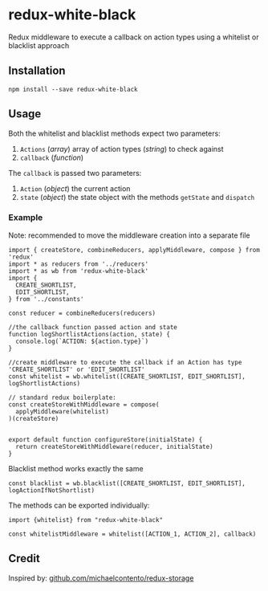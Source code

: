 # redux-white-black

Redux middleware to execute a callback on action types using a whitelist or blacklist approach

## Installation

`npm install --save redux-white-black`

## Usage

Both the whitelist and blacklist methods expect two parameters:

1. `Actions` (*array*) array of action types (*string*) to check against
2. `callback` (*function*)

The `callback` is passed two parameters:

1. `Action` (*object*) the current action
2. `state` (*object*) the state object with the methods `getState` and `dispatch`

### Example

Note: recommended to move the middleware creation into a separate file  

```
import { createStore, combineReducers, applyMiddleware, compose } from 'redux'
import * as reducers from '../reducers'
import * as wb from 'redux-white-black'
import {
  CREATE_SHORTLIST,
  EDIT_SHORTLIST,
} from '../constants'

const reducer = combineReducers(reducers)

//the callback function passed action and state
function logShortlistActions(action, state) {
  console.log(`ACTION: ${action.type}`)    
}

//create middleware to execute the callback if an Action has type 'CREATE_SHORTLIST' or 'EDIT_SHORTLIST'
const whitelist = wb.whitelist([CREATE_SHORTLIST, EDIT_SHORTLIST], logShortlistActions)

// standard redux boilerplate:
const createStoreWithMiddleware = compose(
  applyMiddleware(whitelist)
)(createStore)


export default function configureStore(initialState) {
  return createStoreWithMiddleware(reducer, initialState)
}
```

Blacklist method works exactly the same

```
const blacklist = wb.blacklist([CREATE_SHORTLIST, EDIT_SHORTLIST], logActionIfNotShortlist)
```


The methods can be exported individually:

```
import {whitelist} from "redux-white-black"

const whitelistMiddleware = whitelist([ACTION_1, ACTION_2], callback)
```

## Credit

Inspired by: [github.com/michaelcontento/redux-storage](https://github.com/michaelcontento/redux-storage)
